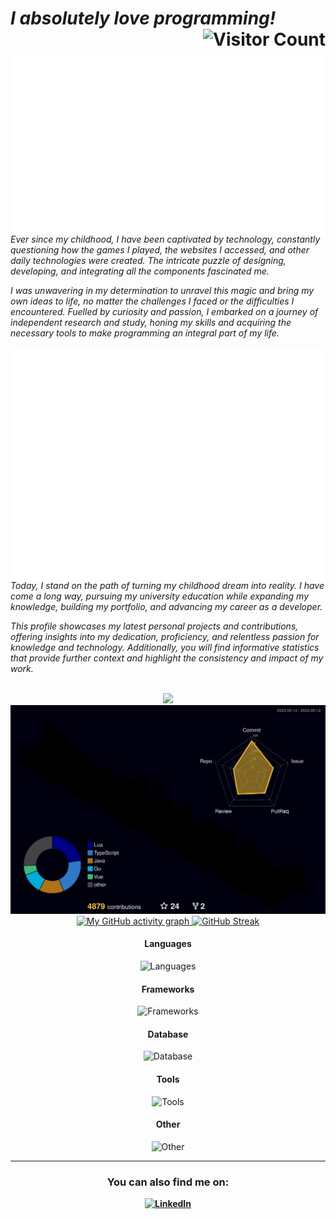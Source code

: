 <div>
    <h1 align="left">
        <b><i>I absolutely love programming!</i></b>
        <a href="#"></ad><img align="right" alt="Visitor Count" src="https://profile-counter.glitch.me/paulo-granthon/count.svg"></a>
    </h1>
    <a href="#"><img align="right" src=https://raw.githubusercontent.com/paulo-granthon/github-stats-transparent/output/generated/overview.svg></a>
    <p align="left"><i>Ever since my childhood, I have been captivated by technology, constantly questioning how the games I played, the websites I accessed, and other daily technologies were created. The intricate puzzle of designing, developing, and integrating all the components fascinated me.</i></p>
    <p align="left"><i>I was unwavering in my determination to unravel this magic and bring my own ideas to life, no matter the challenges I faced or the difficulties I encountered. Fuelled by curiosity and passion, I embarked on a journey of independent research and study, honing my skills and acquiring the necessary tools to make programming an integral part of my life.</i></p>
    <a href="#"><img align="right" src=https://raw.githubusercontent.com/paulo-granthon/github-stats-transparent/output/generated/languages.svg></a>
    <p align="left"><i>Today, I stand on the path of turning my childhood dream into reality. I have come a long way, pursuing my university education while expanding my knowledge, building my portfolio, and advancing my career as a developer.</i></p>
    <p align="left"><i>This profile showcases my latest personal projects and contributions, offering insights into my dedication, proficiency, and relentless passion for knowledge and technology. Additionally, you will find informative statistics that provide further context and highlight the consistency and impact of my work.</i></p>
</div>
</br>
<div align="center">
  <a href="#">
    <img src="https://github-profile-trophy.vercel.app/?username=paulo-granthon&theme=discord&no-bg=true&no-frame=true&column=-1">
    <img alt="Language frequency per commit 3D graph" src="./profile-3d-contrib/profile-night-rainbow.svg">
    <img alt="My GitHub activity graph" src="https://github-readme-activity-graph.vercel.app/graph?username=paulo-granthon&theme=high-contrast">
    <img alt="GitHub Streak" src="https://github-readme-streak-stats.herokuapp.com?user=paulo-granthon&theme=highcontrast&border_radius=0&date_format=j%20M%5B%20Y%5D&card_width=1024&card_height=64&background=000000&fire=EBCD00&ring=E504EB&currStreakLabel=EBEBEB">
  </a>
</div>
<div align="center">
    <h4 align="center">Languages</h4>
    <img alt="Languages" src="https://skillicons.dev/icons?i=rust,py,cs,c,cpp,java,ts,js,html,css,bash,lua,go,ocaml&theme=dark">
    <h4 align="center">Frameworks</h4>
    <img alt="Frameworks" src="https://skillicons.dev/icons?i=rocket,nodejs,express,react,vue,jest,dotnet,django,bevy,spring,hibernate&theme=dark">
    <h4 align="center">Database</h4>
    <img alt="Database" src="https://skillicons.dev/icons?i=postgres,mysql,mongodb,dynamodb,sqlite&theme=dark">
    <h4 align="center">Tools</h4>
    <img alt="Tools" src="https://skillicons.dev/icons?i=vim,neovim,github,docker,nginx,vite,blender,unity,figma&theme=dark">
    <h4 align="center">Other</h4>
    <img alt="Other" src="https://skillicons.dev/icons?i=linux,wasm,redux,regex,git,githubactions,md,aws,vercel&theme=dark">
</div>
<hr>
<div align="center">
  <h3><b>You can also find me on:<b></h3>
    <a href="https://www.linkedin.com/in/paulo-granthon">
        <img src="https://img.shields.io/badge/LinkedIn-blue?style=flat-square&logo=linkedin" alt="LinkedIn">
    </a>
</div>
<div align="center"></div>

